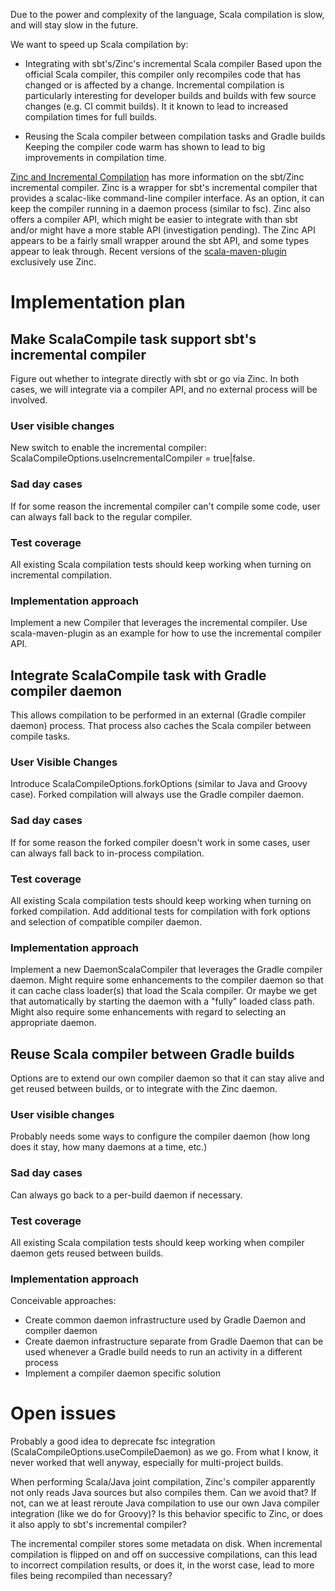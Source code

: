 Due to the power and complexity of the language, Scala compilation is slow, and will stay slow in the future.

We want to speed up Scala compilation by:

 * Integrating with sbt's/Zinc's incremental Scala compiler
   Based upon the official Scala compiler, this compiler only recompiles code that has changed or is affected by a change.
   Incremental compilation is particularly interesting for developer builds and builds with few source changes (e.g. CI commit builds).
   It it known to lead to increased compilation times for full builds.

 * Reusing the Scala compiler between compilation tasks and Gradle builds
   Keeping the compiler code warm has shown to lead to big improvements in compilation time.

[Zinc and Incremental Compilation](http://blog.typesafe.com/zinc-and-incremental-compilation) has more information on the sbt/Zinc incremental compiler.
Zinc is a wrapper for sbt's incremental compiler that provides a scalac-like command-line compiler interface. As an option, it can keep the compiler
running in a daemon process (similar to fsc). Zinc also offers a compiler API, which might be easier to integrate with than sbt
and/or might have a more stable API (investigation pending). The Zinc API appears to be a fairly small wrapper around the sbt API,
and some types appear to leak through. Recent versions of the [scala-maven-plugin](https://github.com/davidB/scala-maven-plugin) exclusively use Zinc.

# Implementation plan

## Make ScalaCompile task support sbt's incremental compiler

Figure out whether to integrate directly with sbt or go via Zinc. In both cases, we will integrate via a compiler API, and no external process will be involved.

### User visible changes

New switch to enable the incremental compiler: ScalaCompileOptions.useIncrementalCompiler = true|false.

### Sad day cases

If for some reason the incremental compiler can't compile some code, user can always fall back to the regular compiler.

### Test coverage

All existing Scala compilation tests should keep working when turning on incremental compilation.

### Implementation approach

Implement a new Compiler<ScalaCompileSpec> that leverages the incremental compiler.
Use scala-maven-plugin as an example for how to use the incremental compiler API.

## Integrate ScalaCompile task with Gradle compiler daemon

This allows compilation to be performed in an external (Gradle compiler daemon) process. That process also caches the Scala compiler between compile tasks.

### User Visible Changes

Introduce ScalaCompileOptions.forkOptions (similar to Java and Groovy case). Forked compilation will always use the Gradle compiler daemon.

### Sad day cases

If for some reason the forked compiler doesn't work in some cases, user can always fall back to in-process compilation.

### Test coverage

All existing Scala compilation tests should keep working when turning on forked compilation. Add additional tests for compilation
with fork options and selection of compatible compiler daemon.

### Implementation approach

Implement a new DaemonScalaCompiler that leverages the Gradle compiler daemon. Might require some enhancements to the compiler daemon
so that it can cache class loader(s) that load the Scala compiler. Or maybe we get that automatically by starting the daemon with
a "fully" loaded class path. Might also require some enhancements with regard to selecting an appropriate daemon.

## Reuse Scala compiler between Gradle builds

Options are to extend our own compiler daemon so that it can stay alive and get reused between builds, or to integrate with the Zinc daemon.

### User visible changes

Probably needs some ways to configure the compiler daemon (how long does it stay, how many daemons at a time, etc.)

### Sad day cases

Can always go back to a per-build daemon if necessary.

### Test coverage

All existing Scala compilation tests should keep working when compiler daemon gets reused between builds.

### Implementation approach

Conceivable approaches:

 * Create common daemon infrastructure used by Gradle Daemon and compiler daemon
 * Create daemon infrastructure separate from Gradle Daemon that can be used whenever a Gradle build needs to run an activity in a different process
 * Implement a compiler daemon specific solution

# Open issues

Probably a good idea to deprecate fsc integration (ScalaCompileOptions.useCompileDaemon) as we go. From what I know, it never worked that well anyway,
especially for multi-project builds.

When performing Scala/Java joint compilation, Zinc's compiler apparently not only reads Java sources but also compiles them. Can we avoid that? If not,
can we at least reroute Java compilation to use our own Java compiler integration (like we do for Groovy)? Is this behavior specific to Zinc,
or does it also apply to sbt's incremental compiler?

The incremental compiler stores some metadata on disk. When incremental compilation is flipped on and off on successive compilations, can this lead to
incorrect compilation results, or does it, in the worst case, lead to more files being recompiled than necessary?